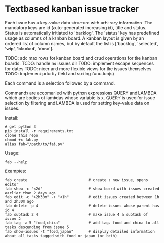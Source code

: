 # Textbased kanban issue tracker

Each issue has a key-value data structure with arbitrary information.
The mandatory keys are id (auto-generated increasing id), title and status.
Status is automatically initiated to 'backlog'.
The 'status' key has predefined usage as columns of a kanban board.
A kanban layout is given by an ordered list of column names, but by default the list
is ['backlog', 'selected', 'wip', 'blocked', 'done'].

TODO: add max rows for kanban board and crud operations for the kanban boards.
TODO: handle no issues dir
TODO: implement escape sequences for dates
TODO: nicer and more flexible views for the issues themselves
TODO: implement priority field and sorting function(s)

Each command is a selection followed by a command.

Commands are accomanied with python expressions QUERY and LAMBDA which are bodies of lambdas
whose variable is x. QUERY is used for issue selection by filtering and LAMBDA is used for setting key-value data on issues.

Install:

```
# get python 3
pip install -r requirements.txt
clone this repo
chmod +x fab.py
alias fab="/path/to/fab.py"
```


Usage:

```
fab --help
```

Examples:

```
fab create                            # create a new issue, opens editor
fab show -c "<2d"                     # show board with issues created earlier than 2 days ago
fab edit -c ">2h30m" -c "<1h"         # edit issues created between 1h and 2h30m ago
fab delete -p 4                       # delete issues whose parent has id 4
fab subtask 2 4                       # make issue 4 a subtask of issue 2
fab tag -a 5 "food,china"             # add tags food and china to all tasks descending from issue 5
fab show-issues -t "food,japan"       # display detailed information about all tasks tagged with food or japan (or both)
```
